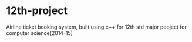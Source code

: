 # 12th-project
Airline ticket booking system, built using c++ for 12th std major peoject for computer science(2014-15)
